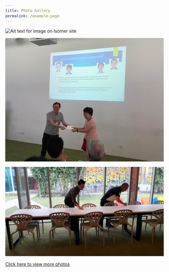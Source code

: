 ```yaml
---
title: Photo Gallery
permalink: /example-page
---
```

![Alt text for image on Isomer site](/images/20191031_145710.jpg)


![Alt text for image on Isomer site](/images/IMG-6604.JPG)

![Alt text for image on Isomer site](/images/Image%202019.jpeg)

[Click here to view more photos](https://staffhub.sp.edu.sg/teams/admc/activities/_layouts/15/start.aspx#/)